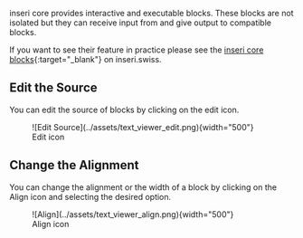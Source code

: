 inseri core provides interactive and executable blocks. These blocks are not isolated but they can receive input from and give output to compatible blocks.

If you want to see their feature in practice please see the [inseri core blocks](https://inseri.swiss/showcase/#core-blocks){:target="\_blank"} on inseri.swiss.

## Edit the Source

You can edit the source of blocks by clicking on the edit icon.

<figure markdown>
![Edit Source](../assets/text_viewer_edit.png){width="500"}
<figcaption>Edit icon</figcaption>
</figure>

## Change the Alignment

You can change the alignment or the width of a block by clicking on the Align icon and selecting the desired option.

<figure markdown>
![Align](../assets/text_viewer_align.png){width="500"}
<figcaption>Align icon</figcaption>
</figure>
